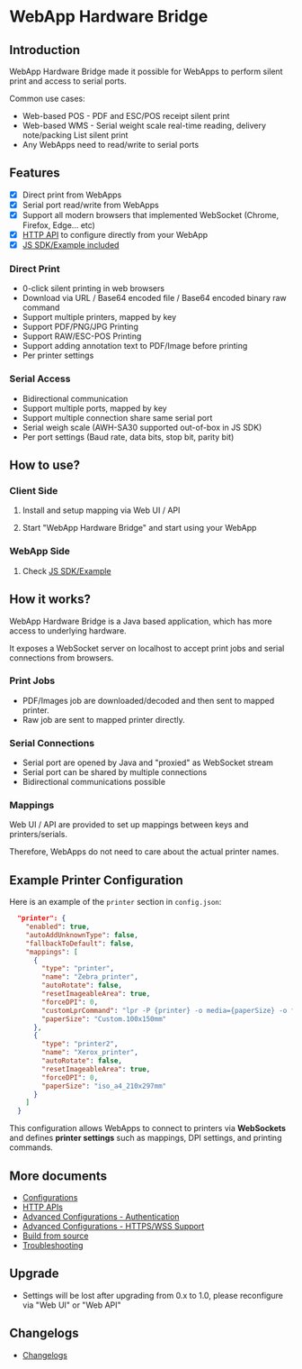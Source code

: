 # WebApp Hardware Bridge

## Introduction

WebApp Hardware Bridge made it possible for WebApps to perform silent print and access to serial ports.

Common use cases:
- Web-based POS - PDF and ESC/POS receipt silent print
- Web-based WMS - Serial weight scale real-time reading, delivery note/packing List silent print
- Any WebApps need to read/write to serial ports

## Features

- [x] Direct print from WebApps
- [x] Serial port read/write from WebApps
- [x] Support all modern browsers that implemented WebSocket (Chrome, Firefox, Edge... etc)
- [x] [HTTP API](HTTP_API.md) to configure directly from your WebApp
- [x] [JS SDK/Example included](demo)

### Direct Print
- 0-click silent printing in web browsers
- Download via URL / Base64 encoded file / Base64 encoded binary raw command
- Support multiple printers, mapped by key
- Support PDF/PNG/JPG Printing
- Support RAW/ESC-POS Printing
- Support adding annotation text to PDF/Image before printing
- Per printer settings

### Serial Access
- Bidirectional communication
- Support multiple ports, mapped by key
- Support multiple connection share same serial port
- Serial weigh scale (AWH-SA30 supported out-of-box in JS SDK)
- Per port settings (Baud rate, data bits, stop bit, parity bit)

## How to use?

### Client Side

1. Install and setup mapping via Web UI / API

2. Start "WebApp Hardware Bridge" and start using your WebApp

### WebApp Side

1. Check [JS SDK/Example](demo)

## How it works?

WebApp Hardware Bridge is a Java based application, which has more access to underlying hardware.

It exposes a WebSocket server on localhost to accept print jobs and serial connections from browsers.

### Print Jobs 

- PDF/Images job are downloaded/decoded and then sent to mapped printer.
- Raw job are sent to mapped printer directly.

### Serial Connections

- Serial port are opened by Java and "proxied" as WebSocket stream
- Serial port can be shared by multiple connections
- Bidirectional communications possible

### Mappings

Web UI / API are provided to set up mappings between keys and printers/serials.

Therefore, WebApps do not need to care about the actual printer names.

## Example Printer Configuration

Here is an example of the `printer` section in `config.json`:

```json
  "printer": {
    "enabled": true,
    "autoAddUnknownType": false,
    "fallbackToDefault": false,
    "mappings": [
      {
        "type": "printer",
        "name": "Zebra_printer",
        "autoRotate": false,
        "resetImageableArea": true,
        "forceDPI": 0,
        "customLprCommand": "lpr -P {printer} -o media={paperSize} -o fit-to-page {file}",
        "paperSize": "Custom.100x150mm"
      },
      {
        "type": "printer2",
        "name": "Xerox_printer",
        "autoRotate": false,
        "resetImageableArea": true,
        "forceDPI": 0,
        "paperSize": "iso_a4_210x297mm"
      }
    ]
  }
```

This configuration allows WebApps to connect to printers via **WebSockets** and defines **printer settings** such as mappings, DPI settings, and printing commands.

## More documents

- [Configurations](CONFIGURATION.md)
- [HTTP APIs](HTTP_API.md)
- [Advanced Configurations - Authentication](ADVANCED.md#authentication)
- [Advanced Configurations - HTTPS/WSS Support](ADVANCED.md#httpswss-support)
- [Build from source](BUILD.md)
- [Troubleshooting](TROUBLESHOOT.md)

## Upgrade

- Settings will be lost after upgrading from 0.x to 1.0, please reconfigure via "Web UI" or "Web API"

## Changelogs

- [Changelogs](CHANGELOG.md)
